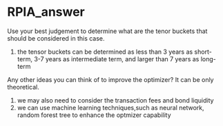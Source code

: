 # RPIA_answer
Use your best judgement to determine what are the tenor buckets that should be considered in this case.
1. the tensor buckets can be determined as less than 3 years as short-term, 3-7 years as intermediate term, and larger than 7 years as long-term

Any other ideas you can think of to improve the optimizer? It can be only theoretical.
1. we may also need to consider the transaction fees and bond liquidity
2. we can use machine learning techniques,such as neural network, random forest tree to enhance the optmizer capability
